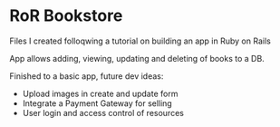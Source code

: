 # RoR Bookstore

Files I created folloqwing a tutorial on building an app in Ruby on Rails

App allows adding, viewing, updating and deleting of books to a DB.

Finished to a basic app, future dev ideas:

 - Upload images in create and update form
 - Integrate a Payment Gateway for selling
 - User login and access control of resources
